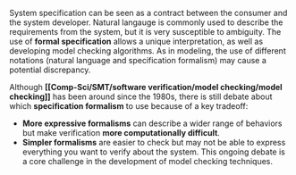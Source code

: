 System specification can be seen as a contract between the consumer and the system developer.
Natural langauge is commonly used to describe the requirements from the system, but it is very susceptible to ambiguity. The use of **formal specification** allows a unique interpretation, as well as developing model checking algorithms. As in modeling, the use of different notations (natural language and specification formalism) may cause a potential discrepancy.

Although **[[Comp-Sci/SMT/software verification/model checking/model checking]]** has been around since the 1980s, there is still debate about which **specification formalism** to use because of a key tradeoff:

- **More expressive formalisms** can describe a wider range of behaviors but make verification **more computationally difficult**.
- **Simpler formalisms** are easier to check but may not be able to express everything you want to verify about the system. 
This ongoing debate is a core challenge in the development of model checking techniques.